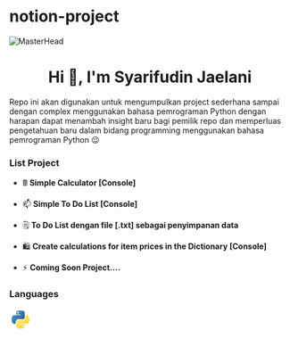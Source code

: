 # notion-project
![MasterHead](https://media.geeksforgeeks.org/wp-content/uploads/20201123152927/PythonProjects11.png)

<h1 align="center">Hi 👋, I'm Syarifudin Jaelani</h1>

<p>Repo ini akan digunakan untuk mengumpulkan project sederhana sampai dengan complex menggunakan bahasa pemrograman Python dengan harapan dapat menambah insight baru bagi pemilik repo dan memperluas pengetahuan baru dalam bidang programming menggunakan bahasa pemrograman Python 😉</p>

<h3>List Project</h3>

- 🖩 **Simple Calculator [Console]**

- 📫 **Simple To Do List [Console]**

- 🗒️  **To Do List dengan file [.txt] sebagai penyimpanan data**

- 🛍 **Create calculations for item prices in the Dictionary [Console]**

- ⚡ **Coming Soon Project....** 

<h3>Languages</h3>

<p align="left">
<a href="https://www.python.org" target="_blank" rel="noreferrer"> <img src="https://raw.githubusercontent.com/devicons/devicon/master/icons/python/python-original.svg" alt="python" width="40" height="40"/> </a> 
</p>
